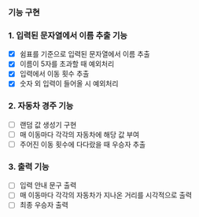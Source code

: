 
### 기능 구현

### 1. 입력된 문자열에서 이름 추출 기능
  
 - [x] 쉼표를 기준으로 입력된 문자열에서 이름 추출
 - [x] 이름이 5자를 초과할 때 예외처리
 - [x] 입력에서 이동 횟수 추출
 - [x] 숫자 외 입력이 들어올 시 예외처리
   
### 2. 자동차 경주 기능

- [ ] 랜덤 값 생성기 구현
- [ ] 매 이동마다 각각의 자동차에 해당 값 부여
- [ ] 주어진 이동 횟수에 다다랐을 때 우승자 추출
   
### 3. 출력 기능
- [ ] 입력 안내 문구 출력
- [ ] 매 이동마다 각각의 자동차가 지나온 거리를 시각적으로 출력
- [ ] 최종 우승자 출력
